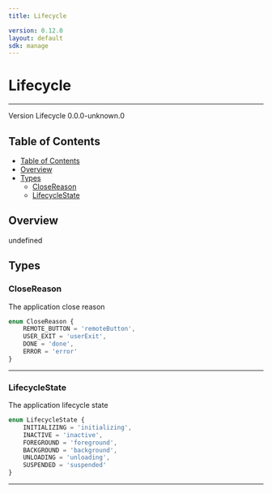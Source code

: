 ```yaml
---
title: Lifecycle

version: 0.12.0
layout: default
sdk: manage
---
```


# Lifecycle
---
Version Lifecycle 0.0.0-unknown.0

## Table of Contents
   - [Table of Contents](#table-of-contents)
   - [Overview](#overview)
   - [Types](#types)
     - [CloseReason](#closereason)
     - [LifecycleState](#lifecyclestate)


## Overview
 undefined

## Types

### CloseReason

The application close reason

```typescript
enum CloseReason {
	REMOTE_BUTTON = 'remoteButton',
	USER_EXIT = 'userExit',
	DONE = 'done',
	ERROR = 'error'
}

```



---

### LifecycleState

The application lifecycle state

```typescript
enum LifecycleState {
	INITIALIZING = 'initializing',
	INACTIVE = 'inactive',
	FOREGROUND = 'foreground',
	BACKGROUND = 'background',
	UNLOADING = 'unloading',
	SUSPENDED = 'suspended'
}

```



---
